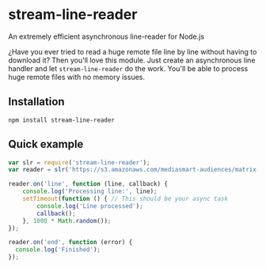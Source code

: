 # stream-line-reader
An extremely efficient asynchronous line-reader for Node.js

¿Have you ever tried to read a huge remote file line by line without having to download it? Then you'll love this module.
Just create an asynchronous line handler and let `stream-line-reader` do the work. You'll be able to process huge remote files with no memory issues.

## Installation

```
npm install stream-line-reader
```

## Quick example

```javascript
var slr = require('stream-line-reader');
var reader = slr('https://s3.amazonaws.com/mediasmart-audiences/matrix-testing/mediasmart/8djtgid9yhypggydma5xfehhm.txt');

reader.on('line', function (line, callback) {
    console.log('Processing line:', line);
    setTimeout(function () { // This should be your async task
        console.log('Line processed');
        callback();
    }, 1000 * Math.random());
});

reader.on('end', function (error) {
  console.log('Finished');
});
```
